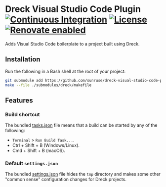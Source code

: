 # Dreck Visual Studio Code Plugin [![Continuous Integration](https://github.com/sunruse/dreck-visual-studio-code-plugin/workflows/Continuous%20Integration/badge.svg)](https://github.com/sunruse/dreck-visual-studio-code-plugin/actions) [![License](https://img.shields.io/github/license/sunruse/dreck-visual-studio-code-plugin.svg)](https://github.com/sunruse/dreck-visual-studio-code-plugin/blob/master/license) [![Renovate enabled](https://img.shields.io/badge/renovate-enabled-brightgreen.svg)](https://renovatebot.com/)

Adds Visual Studio Code boilerplate to a project built using Dreck.

## Installation

Run the following in a Bash shell at the root of your project:

```bash
git submodule add https://github.com/sunruse/dreck-visual-studio-code-plugin submodules/plugins/visual-studio-code
make --file ./submodules/dreck/makefile
```

## Features

### Build shortcut

The bundled [tasks.json](./bundled/.vscode/tasks.json) file means that a build can be started by any of the following:

- `Terminal` > `Run Build Task...`.
- Ctrl + Shift + B (Windows/Linux).
- Cmd + Shift + B (macOS).

### Default `settings.json`

The bundled [settings.json](./bundled/.vscode/settings.json) file hides the `tmp` directory and makes some other "common sense" configuration changes for Dreck projects.
